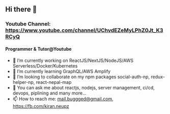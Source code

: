 ## Hi there 👋

### Youtube Channel: https://www.youtube.com/channel/UChvdEZeMyLPhZ0Jt_K3RCyQ

#### Programmer & Tutor@Youtube

- 🔭 I’m currently working on ReactJS/NextJS/NodeJS/AWS Serverless/Docker/Kubernetes
- 🌱 I’m currently learning GraphQL/AWS Amplify
- 👯 I’m looking to collaborate on my npm packages social-auth-np, redux-helper-np, react-nepal-map
- 💬 You can ask me about reactjs, nodejs, server management, ci/cd, devops, piplining and many more...
- 📫 How to reach me: mail.buggged@gmail.com, https://fb.com/kiran.neupz


<!--
**buggged/buggged** is a ✨ _special_ ✨ repository because its `README.md` (this file) appears on your GitHub profile.
- 😄 Pronouns: ...
- ⚡ Fun fact: ...
- 🤔 I’m looking for help with ...
Here are some ideas to get you started:
-->
